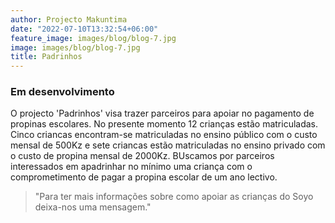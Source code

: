 ```yaml
---
author: Projecto Makuntima
date: "2022-07-10T13:32:54+06:00"
feature_image: images/blog/blog-7.jpg
image: images/blog/blog-7.jpg
title: Padrinhos
---
```

### Em desenvolvimento

O projecto 'Padrinhos' visa trazer parceiros para apoiar no pagamento de propinas escolares. No presente momento 12 crianças estão matriculadas. Cinco criancas encontram-se matriculadas no ensino público com o custo mensal de 500Kz e sete criancas estão matriculadas no ensino privado com o custo de propina mensal de 2000Kz. BUscamos por parceiros interessados em apadrinhar no mínimo uma criança com o comprometimento de pagar a propina escolar de um ano lectivo.  

> "Para ter mais informações sobre como apoiar as crianças do Soyo deixa-nos uma mensagem."

